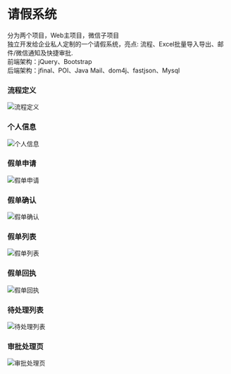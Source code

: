 # 请假系统
分为两个项目，Web主项目，微信子项目  
独立开发给企业私人定制的一个请假系统，亮点: 流程、Excel批量导入导出、邮件/微信通知及快捷审批.  
前端架构：jQuery、Bootstrap  
后端架构：jfinal、POI、Java Mail、dom4j、fastjson、Mysql 

### 流程定义
![流程定义](https://raw.githubusercontent.com/iUndeined/leave_sys/master/samples/processes_add.jpg)  
### 个人信息
![个人信息](https://raw.githubusercontent.com/iUndeined/leave_sys/master/samples/personal_information.jpg)  
### 假单申请
![假单申请](https://raw.githubusercontent.com/iUndeined/leave_sys/master/samples/leave_apply.jpg)  
### 假单确认
![假单确认](https://raw.githubusercontent.com/iUndeined/leave_sys/master/samples/leave_confirm.jpg)  
### 假单列表
![假单列表](https://raw.githubusercontent.com/iUndeined/leave_sys/master/samples/leave_list.jpg)  
### 假单回执
![假单回执](https://raw.githubusercontent.com/iUndeined/leave_sys/master/samples/leave_result.jpg)  
### 待处理列表
![待处理列表](https://raw.githubusercontent.com/iUndeined/leave_sys/master/samples/task_list.jpg)  
### 审批处理页
![审批处理页](https://raw.githubusercontent.com/iUndeined/leave_sys/master/samples/processes_do.jpg)  

